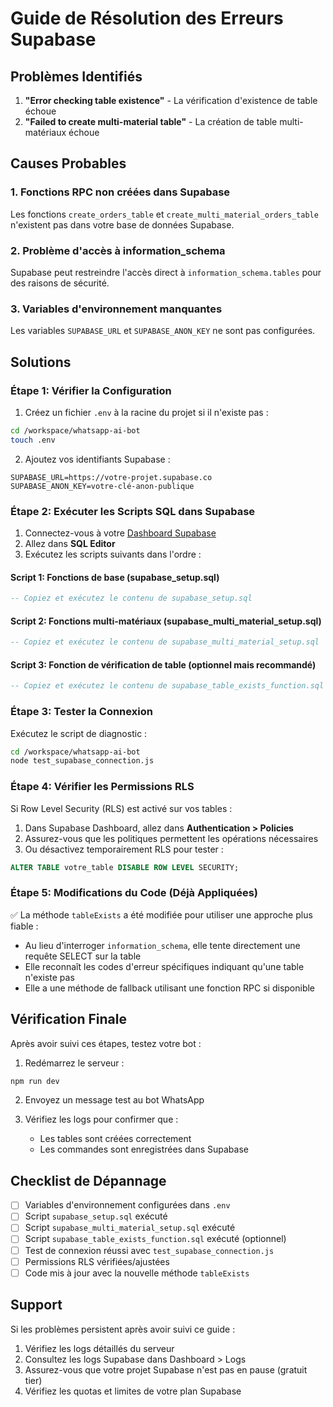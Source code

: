 # Guide de Résolution des Erreurs Supabase

## Problèmes Identifiés

1. **"Error checking table existence"** - La vérification d'existence de table échoue
2. **"Failed to create multi-material table"** - La création de table multi-matériaux échoue

## Causes Probables

### 1. Fonctions RPC non créées dans Supabase
Les fonctions `create_orders_table` et `create_multi_material_orders_table` n'existent pas dans votre base de données Supabase.

### 2. Problème d'accès à information_schema
Supabase peut restreindre l'accès direct à `information_schema.tables` pour des raisons de sécurité.

### 3. Variables d'environnement manquantes
Les variables `SUPABASE_URL` et `SUPABASE_ANON_KEY` ne sont pas configurées.

## Solutions

### Étape 1: Vérifier la Configuration

1. Créez un fichier `.env` à la racine du projet si il n'existe pas :
```bash
cd /workspace/whatsapp-ai-bot
touch .env
```

2. Ajoutez vos identifiants Supabase :
```env
SUPABASE_URL=https://votre-projet.supabase.co
SUPABASE_ANON_KEY=votre-clé-anon-publique
```

### Étape 2: Exécuter les Scripts SQL dans Supabase

1. Connectez-vous à votre [Dashboard Supabase](https://app.supabase.com)
2. Allez dans **SQL Editor**
3. Exécutez les scripts suivants dans l'ordre :

#### Script 1: Fonctions de base (supabase_setup.sql)
```sql
-- Copiez et exécutez le contenu de supabase_setup.sql
```

#### Script 2: Fonctions multi-matériaux (supabase_multi_material_setup.sql)
```sql
-- Copiez et exécutez le contenu de supabase_multi_material_setup.sql
```

#### Script 3: Fonction de vérification de table (optionnel mais recommandé)
```sql
-- Copiez et exécutez le contenu de supabase_table_exists_function.sql
```

### Étape 3: Tester la Connexion

Exécutez le script de diagnostic :
```bash
cd /workspace/whatsapp-ai-bot
node test_supabase_connection.js
```

### Étape 4: Vérifier les Permissions RLS

Si Row Level Security (RLS) est activé sur vos tables :

1. Dans Supabase Dashboard, allez dans **Authentication > Policies**
2. Assurez-vous que les politiques permettent les opérations nécessaires
3. Ou désactivez temporairement RLS pour tester :
```sql
ALTER TABLE votre_table DISABLE ROW LEVEL SECURITY;
```

### Étape 5: Modifications du Code (Déjà Appliquées)

✅ La méthode `tableExists` a été modifiée pour utiliser une approche plus fiable :
- Au lieu d'interroger `information_schema`, elle tente directement une requête SELECT sur la table
- Elle reconnaît les codes d'erreur spécifiques indiquant qu'une table n'existe pas
- Elle a une méthode de fallback utilisant une fonction RPC si disponible

## Vérification Finale

Après avoir suivi ces étapes, testez votre bot :

1. Redémarrez le serveur :
```bash
npm run dev
```

2. Envoyez un message test au bot WhatsApp

3. Vérifiez les logs pour confirmer que :
   - Les tables sont créées correctement
   - Les commandes sont enregistrées dans Supabase

## Checklist de Dépannage

- [ ] Variables d'environnement configurées dans `.env`
- [ ] Script `supabase_setup.sql` exécuté
- [ ] Script `supabase_multi_material_setup.sql` exécuté  
- [ ] Script `supabase_table_exists_function.sql` exécuté (optionnel)
- [ ] Test de connexion réussi avec `test_supabase_connection.js`
- [ ] Permissions RLS vérifiées/ajustées
- [ ] Code mis à jour avec la nouvelle méthode `tableExists`

## Support

Si les problèmes persistent après avoir suivi ce guide :

1. Vérifiez les logs détaillés du serveur
2. Consultez les logs Supabase dans Dashboard > Logs
3. Assurez-vous que votre projet Supabase n'est pas en pause (gratuit tier)
4. Vérifiez les quotas et limites de votre plan Supabase